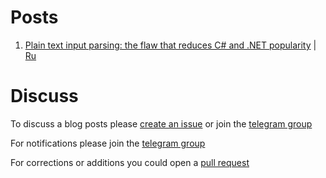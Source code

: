 # Posts

1. [Plain text input parsing: the flaw that reduces C# and .NET popularity](en/0001.csharp_plain_text_input.md) | [Ru](ru/0001.csharp_plain_text_input.ru.md)

# Discuss
To discuss a blog posts please [create an issue](https://github.com/epeshk/blog/issues/new) or join the [telegram group](https://t.me/epeshkblog)

For notifications please join the [telegram group](https://t.me/epeshkblog)

For corrections or additions you could open a [pull request](https://github.com/epeshk/blog/pulls)
